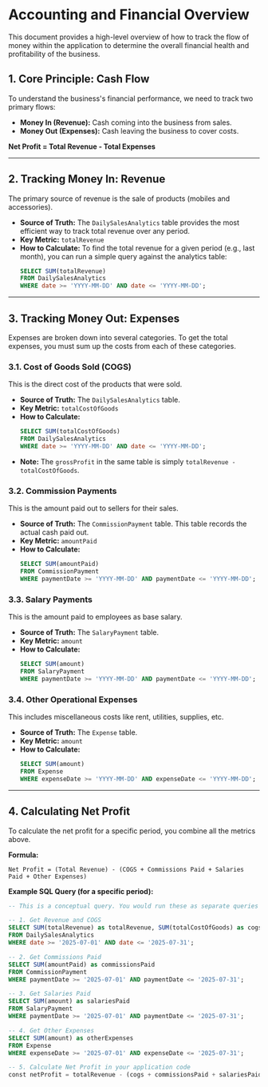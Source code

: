 # Accounting and Financial Overview

This document provides a high-level overview of how to track the flow of money within the application to determine the overall financial health and profitability of the business.

## 1. Core Principle: Cash Flow

To understand the business's financial performance, we need to track two primary flows:
- **Money In (Revenue):** Cash coming into the business from sales.
- **Money Out (Expenses):** Cash leaving the business to cover costs.

**Net Profit = Total Revenue - Total Expenses**

---

## 2. Tracking Money In: Revenue

The primary source of revenue is the sale of products (mobiles and accessories).

- **Source of Truth:** The `DailySalesAnalytics` table provides the most efficient way to track total revenue over any period.
- **Key Metric:** `totalRevenue`
- **How to Calculate:** To find the total revenue for a given period (e.g., last month), you can run a simple query against the analytics table:
  ```sql
  SELECT SUM(totalRevenue)
  FROM DailySalesAnalytics
  WHERE date >= 'YYYY-MM-DD' AND date <= 'YYYY-MM-DD';
  ```

---

## 3. Tracking Money Out: Expenses

Expenses are broken down into several categories. To get the total expenses, you must sum up the costs from each of these categories.

### 3.1. Cost of Goods Sold (COGS)

This is the direct cost of the products that were sold.

- **Source of Truth:** The `DailySalesAnalytics` table.
- **Key Metric:** `totalCostOfGoods`
- **How to Calculate:**
  ```sql
  SELECT SUM(totalCostOfGoods)
  FROM DailySalesAnalytics
  WHERE date >= 'YYYY-MM-DD' AND date <= 'YYYY-MM-DD';
  ```
- **Note:** The `grossProfit` in the same table is simply `totalRevenue - totalCostOfGoods`.

### 3.2. Commission Payments

This is the amount paid out to sellers for their sales.

- **Source of Truth:** The `CommissionPayment` table. This table records the actual cash paid out.
- **Key Metric:** `amountPaid`
- **How to Calculate:**
  ```sql
  SELECT SUM(amountPaid)
  FROM CommissionPayment
  WHERE paymentDate >= 'YYYY-MM-DD' AND paymentDate <= 'YYYY-MM-DD';
  ```

### 3.3. Salary Payments

This is the amount paid to employees as base salary.

- **Source of Truth:** The `SalaryPayment` table.
- **Key Metric:** `amount`
- **How to Calculate:**
  ```sql
  SELECT SUM(amount)
  FROM SalaryPayment
  WHERE paymentDate >= 'YYYY-MM-DD' AND paymentDate <= 'YYYY-MM-DD';
  ```

### 3.4. Other Operational Expenses

This includes miscellaneous costs like rent, utilities, supplies, etc.

- **Source of Truth:** The `Expense` table.
- **Key Metric:** `amount`
- **How to Calculate:**
  ```sql
  SELECT SUM(amount)
  FROM Expense
  WHERE expenseDate >= 'YYYY-MM-DD' AND expenseDate <= 'YYYY-MM-DD';
  ```

---

## 4. Calculating Net Profit

To calculate the net profit for a specific period, you combine all the metrics above.

**Formula:**

`Net Profit = (Total Revenue) - (COGS + Commissions Paid + Salaries Paid + Other Expenses)`

**Example SQL Query (for a specific period):**

```sql
-- This is a conceptual query. You would run these as separate queries in the application and combine the results.

-- 1. Get Revenue and COGS
SELECT SUM(totalRevenue) as totalRevenue, SUM(totalCostOfGoods) as cogs
FROM DailySalesAnalytics
WHERE date >= '2025-07-01' AND date <= '2025-07-31';

-- 2. Get Commissions Paid
SELECT SUM(amountPaid) as commissionsPaid
FROM CommissionPayment
WHERE paymentDate >= '2025-07-01' AND paymentDate <= '2025-07-31';

-- 3. Get Salaries Paid
SELECT SUM(amount) as salariesPaid
FROM SalaryPayment
WHERE paymentDate >= '2025-07-01' AND paymentDate <= '2025-07-31';

-- 4. Get Other Expenses
SELECT SUM(amount) as otherExpenses
FROM Expense
WHERE expenseDate >= '2025-07-01' AND expenseDate <= '2025-07-31';

-- 5. Calculate Net Profit in your application code
const netProfit = totalRevenue - (cogs + commissionsPaid + salariesPaid + otherExpenses);
```
